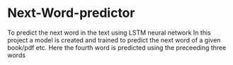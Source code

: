 # Next-Word-predictor
To predict the next word in the text using LSTM neural network
In this project a model is created and trained to predict the next word of a given book/pdf etc.
Here the fourth word is predicted using the preceeding three words
